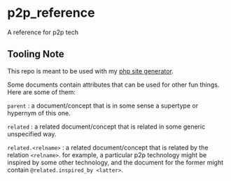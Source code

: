 # p2p_reference

A reference for p2p tech

## Tooling Note

This repo is meant to be used with my [php site generator](https://github.com/BekaValentine/python_site_generator).

Some documents contain attributes that can be used for other fun things. Here
are some of them:

`parent`
: a document/concept that is in some sense a supertype or hypernym of this one.

`related`
: a related document/concept that is related in some generic unspecified way.

`related.<relname>`
: a related document/concept that is related by the relation `<relname>`. for
example, a particular p2p technology might be inspired by some other technology,
and the document for the former might contain `@related.inspired_by <latter>`.